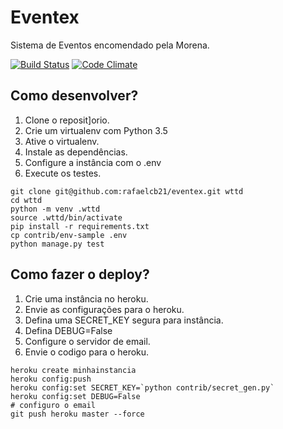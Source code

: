 # Eventex

Sistema de Eventos encomendado pela Morena.

[![Build Status](https://travis-ci.org/rafaelcb21/eventex.svg?branch=master)](https://travis-ci.org/rafaelcb21/eventex)
[![Code Climate](https://codeclimate.com/repos/568a6f67c569b51ab800036e/badges/c75157150dc1aabdb14e/gpa.svg)](https://codeclimate.com/repos/568a6f67c569b51ab800036e/feed)

## Como desenvolver?

1. Clone o reposit]orio.
2. Crie um virtualenv com Python 3.5
3. Ative o virtualenv.
4. Instale as dependências.
5. Configure a instância com o .env
6. Execute os testes.

```console
git clone git@github.com:rafaelcb21/eventex.git wttd
cd wttd
python -m venv .wttd
source .wttd/bin/activate
pip install -r requirements.txt
cp contrib/env-sample .env
python manage.py test
```

## Como fazer o deploy?

1. Crie uma instância no heroku.
2. Envie as configurações para o heroku.
3. Defina uma SECRET_KEY segura para instância.
4. Defina DEBUG=False
5. Configure o servidor de email.
6. Envie o codigo para o heroku.

```console
heroku create minhainstancia
heroku config:push
heroku config:set SECRET_KEY=`python contrib/secret_gen.py`
heroku config:set DEBUG=False
# configuro o email
git push heroku master --force
```